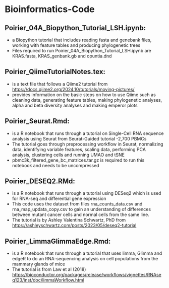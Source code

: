 # Bioinformatics-Code

## Poirier_04A_Biopython_Tutorial_LSH.ipynb:
- a Biopython tutorial that includes reading fasta and genebank files, working with feature tables and producing phylogenetic trees
- Files required to run Poirier_04A_Biopython_Tutorial_LSH.ipynb are KRAS.fasta, KRAS_genbank.gb and opuntia.dnd

## Poirier_QiimeTutorialNotes.tex:
- is a text file that follows a Qiime2 tutorial from https://docs.qiime2.org/2024.10/tutorials/moving-pictures/
- provides information on the basic steps on how to use Qiime such as cleaning data, generating feature tables, making phylogenetic analyses, alpha and beta diversity analyses and making emperor plots 

## Poirier_Seurat.Rmd:
- is a R notebook that runs through a tutorial on Single-Cell RNA sequence analysis using Seurat from Seurat-Guided tutorial -2,700 PBMCs
- The tutorial goes through preprocessing workflow in Seurat, normalizing data, identifying variable features, scaling data, performing PCA analysis, clustering cells and running UMAO and tSNE
- pbmc3k_filtered_gene_bc_matrices.tar.gz is required to run this notebook and needs to be uncompressed 

## Poirier_DESEQ2.RMd:
- is a R notebook that runs through a tutorial using DESeq2 which is used for RNA-seq and differential gene expression
- This code uses the dataset from files rna_counts_data.csv and rna_map_updata_copy.csv to gain an understanding of differences between mutant cancer cells and normal cells from the same line.
- The tutorial is by Ashley Valentina Schwartz, PhD from https://ashleyschwartz.com/posts/2023/05/deseq2-tutorial 

## Poirier_LimmaGlimmaEdge.Rmd:
- is a R notebook that runs through a tutorial that uses limma, Glimma and edgeR to do an RNA-sequencing analysis on cell populations from the mammary glands of mice
-  The tutorial is from Law et al (2018) https://bioconductor.org/packages/release/workflows/vignettes/RNAseq123/inst/doc/limmaWorkflow.html


